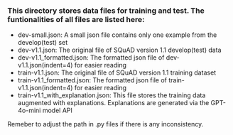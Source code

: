 ### This directory stores data files for training and test. The  funtionalities of all files are listed here:
- dev-small.json: A small json file contains only one example from the develop(test) set
- dev-v1.1.json: The original file of SQuAD version 1.1 develop(test) data
- dev-v1.1_formatted.json: The formatted json file of dev-v1.1.json(indent=4) for easier reading
- train-v1.1.json: The original file of SQuAD version 1.1 training dataset
- train-v1.1_formatted.json: The formatted json file of train-v1.1.json(indent=4) for easier reading
- train-v1.1_with_explanation.json: This file stores the training data augmented with explanations. Explanations are generated via the GPT-4o-mini model API

Remeber to adjust the path in .py files if there is any inconsistency.